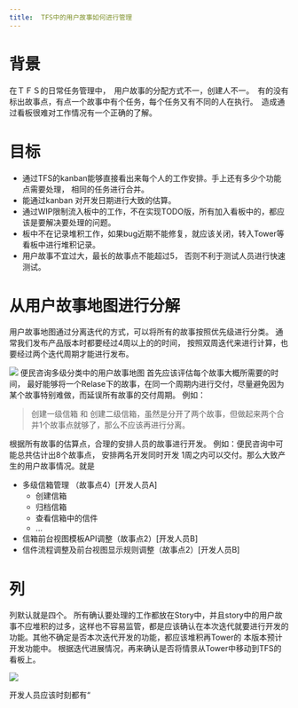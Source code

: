 ```yaml
---
title:  TFS中的用户故事如何进行管理
---
```

# 背景
在ＴＦＳ的日常任务管理中，　用户故事的分配方式不一，创建人不一。　有的没有标出故事点，有点一个故事中有个任务，每个任务又有不同的人在执行。　造成通过看板很难对工作情况有一个正确的了解。

# 目标
- 通过TFS的kanban能够直接看出来每个人的工作安排。手上还有多少个功能点需要处理， 相同的任务进行合并。
- 能通过kanban 对开发日期进行大致的估算。
- 通过WIP限制流入板中的工作，不在实现TODO版，所有加入看板中的，都应该是要解决要处理的问题。
- 板中不在记录堆积工作，如果bug近期不能修复，就应该关闭，转入Tower等看板中进行堆积记录。
- 用户故事不宜过大，最长的故事点不能超过5， 否则不利于测试人员进行快速测试。

# 从用户故事地图进行分解

用户故事地图通过分离迭代的方式，可以将所有的故事按照优先级进行分类。 通常我们发布产品版本时都要经过4周以上的的时间， 按照双周迭代来进行计算，也要经过两个迭代周期才能进行发布。

![](./../images/便民咨询用户故事地图.png)
便民咨询多级分类中的用户故事地图
首先应该评估每个故事大概所需要的时间， 最好能够将一个Relase下的故事，在同一个周期内进行交付，尽量避免因为某个故事特别难做，而延误所有故事的交付周期。
例如：
> 创建一级信箱 和 创建二级信箱，虽然是分开了两个故事，但做起来两个合并1个故事点就够了，那么不应该再进行分离。

根据所有故事的估算点，合理的安排人员的故事进行开发。
例如：便民咨询中可能总共估计出8个故事点， 安排两名开发同时开发 1周之内可以交付。那么大致产生的用户故事情况。就是

- 多级信箱管理 （故事点4）[开发人员A]
    - 创建信箱
    - 归档信箱
    - 查看信箱中的信件
    - ...
- 信箱前台视图模板API调整（故事点2）[开发人员B]
- 信件流程调整及前台视图显示规则调整（故事点2）[开发人员B]

# 列
列默认就是四个。
所有确认要处理的工作都放在Story中，并且story中的用户故事不应堆积的过多，这样也不容易监管，都是应该确认在本次迭代就要进行开发的功能。其他不确定是否本次迭代开发的功能，都应该堆积再Tower的 本版本预计开发功能中。  根据迭代进展情况，再来确认是否将情景从Tower中移动到TFS的看板上。

![](./../images/2017-03-29-14-15-55.jpg)

开发人员应该时刻都有“

